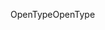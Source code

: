 <span data-ttu-id="0c17b-101">OpenType</span><span class="sxs-lookup"><span data-stu-id="0c17b-101">OpenType</span></span>